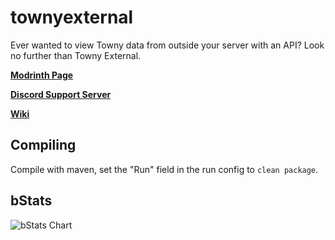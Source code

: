 # townyexternal
Ever wanted to view Towny data from outside your server with an API? Look no further than Towny External. 

**[Modrinth Page](https://s.orchidmc.me/te)**

**[Discord Support Server](https://discord.gg/84TZGRkXy6)**

**[Wiki](https://docs.orchidmc.me/dev/minecraft-plugins/towny-external)**

## Compiling

Compile with maven, set the "Run" field in the run config to `clean package`.

## bStats
![bStats Chart](https://bstats.org/signatures/bukkit/Towny%20External.svg)
